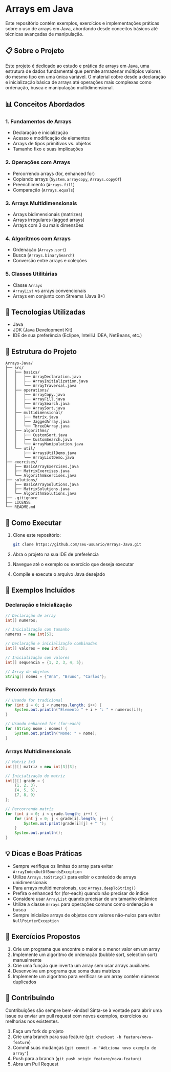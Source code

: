 # Arrays em Java

Este repositório contém exemplos, exercícios e implementações práticas sobre o uso de arrays em Java, abordando desde conceitos básicos até técnicas avançadas de manipulação.

## 📋 Sobre o Projeto

Este projeto é dedicado ao estudo e prática de arrays em Java, uma estrutura de dados fundamental que permite armazenar múltiplos valores do mesmo tipo em uma única variável. O material cobre desde a declaração e inicialização básica de arrays até operações mais complexas como ordenação, busca e manipulação multidimensional.

## 📊 Conceitos Abordados

### 1. Fundamentos de Arrays
   - Declaração e inicialização
   - Acesso e modificação de elementos
   - Arrays de tipos primitivos vs. objetos
   - Tamanho fixo e suas implicações

### 2. Operações com Arrays
   - Percorrendo arrays (for, enhanced for)
   - Copiando arrays (`System.arraycopy`, `Arrays.copyOf`)
   - Preenchimento (`Arrays.fill`)
   - Comparação (`Arrays.equals`)

### 3. Arrays Multidimensionais
   - Arrays bidimensionais (matrizes)
   - Arrays irregulares (jagged arrays)
   - Arrays com 3 ou mais dimensões

### 4. Algoritmos com Arrays
   - Ordenação (`Arrays.sort`)
   - Busca (`Arrays.binarySearch`)
   - Conversão entre arrays e coleções

### 5. Classes Utilitárias
   - Classe `Arrays`
   - `ArrayList` vs arrays convencionais
   - Arrays em conjunto com Streams (Java 8+)

## 🔧 Tecnologias Utilizadas

- Java
- JDK (Java Development Kit)
- IDE de sua preferência (Eclipse, IntelliJ IDEA, NetBeans, etc.)

## 📂 Estrutura do Projeto

```
Arrays-Java/
├── src/
│   ├── basics/
│   │   ├── ArrayDeclaration.java
│   │   ├── ArrayInitialization.java
│   │   └── ArrayTraversal.java
│   ├── operations/
│   │   ├── ArrayCopy.java
│   │   ├── ArrayFill.java
│   │   ├── ArraySearch.java
│   │   └── ArraySort.java
│   ├── multidimensional/
│   │   ├── Matrix.java
│   │   ├── JaggedArray.java
│   │   └── ThreeDArray.java
│   ├── algorithms/
│   │   ├── CustomSort.java
│   │   ├── CustomSearch.java
│   │   └── ArrayManipulation.java
│   └── util/
│       ├── ArraysUtilDemo.java
│       └── ArrayListDemo.java
├── exercises/
│   ├── BasicArrayExercises.java
│   ├── MatrixExercises.java
│   └── AlgorithmExercises.java
├── solutions/
│   ├── BasicArraySolutions.java
│   ├── MatrixSolutions.java
│   └── AlgorithmSolutions.java
├── .gitignore
├── LICENSE
└── README.md
```

## 🚀 Como Executar

1. Clone este repositório:
   ```bash
   git clone https://github.com/seu-usuario/Arrays-Java.git
   ```

2. Abra o projeto na sua IDE de preferência

3. Navegue até o exemplo ou exercício que deseja executar

4. Compile e execute o arquivo Java desejado

## 📝 Exemplos Incluídos

### Declaração e Inicialização
```java
// Declaração de array
int[] numeros;

// Inicialização com tamanho
numeros = new int[5];

// Declaração e inicialização combinadas
int[] valores = new int[3];

// Inicialização com valores
int[] sequencia = {1, 2, 3, 4, 5};

// Array de objetos
String[] nomes = {"Ana", "Bruno", "Carlos"};
```

### Percorrendo Arrays
```java
// Usando for tradicional
for (int i = 0; i < numeros.length; i++) {
    System.out.println("Elemento " + i + ": " + numeros[i]);
}

// Usando enhanced for (for-each)
for (String nome : nomes) {
    System.out.println("Nome: " + nome);
}
```

### Arrays Multidimensionais
```java
// Matriz 3x3
int[][] matriz = new int[3][3];

// Inicialização de matriz
int[][] grade = {
    {1, 2, 3},
    {4, 5, 6},
    {7, 8, 9}
};

// Percorrendo matriz
for (int i = 0; i < grade.length; i++) {
    for (int j = 0; j < grade[i].length; j++) {
        System.out.print(grade[i][j] + " ");
    }
    System.out.println();
}
```

## 💡 Dicas e Boas Práticas

- Sempre verifique os limites do array para evitar `ArrayIndexOutOfBoundsException`
- Utilize `Arrays.toString()` para exibir o conteúdo de arrays unidimensionais
- Para arrays multidimensionais, use `Arrays.deepToString()`
- Prefira o enhanced for (for-each) quando não precisar do índice
- Considere usar `ArrayList` quando precisar de um tamanho dinâmico
- Utilize a classe `Arrays` para operações comuns como ordenação e busca
- Sempre inicialize arrays de objetos com valores não-nulos para evitar `NullPointerException`

## 🧪 Exercícios Propostos

1. Crie um programa que encontre o maior e o menor valor em um array
2. Implemente um algoritmo de ordenação (bubble sort, selection sort) manualmente
3. Crie uma função que inverta um array sem usar arrays auxiliares
4. Desenvolva um programa que soma duas matrizes
5. Implemente um algoritmo para verificar se um array contém números duplicados

## 🤝 Contribuindo

Contribuições são sempre bem-vindas! Sinta-se à vontade para abrir uma issue ou enviar um pull request com novos exemplos, exercícios ou melhorias nos existentes.

1. Faça um fork do projeto
2. Crie uma branch para sua feature (`git checkout -b feature/nova-feature`)
3. Commit suas mudanças (`git commit -m 'Adiciona novo exemplo de array'`)
4. Push para a branch (`git push origin feature/nova-feature`)
5. Abra um Pull Request
